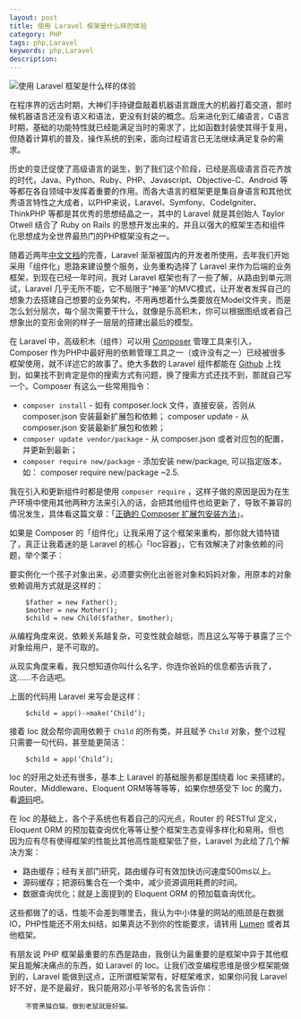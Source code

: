 ```yaml
---
layout: post
title: 使用 Laravel 框架是什么样的体验
category: PHP
tags: php,Laravel
keywords: php,Laravel
description: 
---
```


<img src="http://blog.gitdc.com/wp-content/uploads/2016/07/laravel-auth-tutorial.png" alt="使用 Laravel 框架是什么样的体验" />

在程序界的远古时期，大神们手持键盘敲着机器语言跟庞大的机器打着交道，那时候机器语言还没有语义和语法，更没有封装的概念。后来进化到汇编语言，C语言时期，基础的功能特性就已经能满足当时的需求了，比如函数封装使其得于复用，但随着计算机的普及，操作系统的到来，面向过程语言已无法继续满足复杂的需求。

历史的变迁促使了高级语言的诞生，到了我们这个阶段，已经是高级语言百花齐放的时代，Java、Python、Ruby、PHP、Javascript、Objective-C、Android 等等都在各自领域中发挥着重要的作用。而各大语言的框架更是集自身语言和其他优秀语言特性之大成者，以PHP来说，Laravel、Symfony、CodeIgniter、ThinkPHP 等都是其优秀的思想结晶之一，其中的 Laravel 就是其创始人 Taylor Otwell 结合了 Ruby on Rails 的思想开发出来的，并且以强大的框架生态和组件化思想成为全世界最热门的PHP框架没有之一。

随着近两年[中文文档][1]的完善，Laravel 渐渐被国内的开发者所使用，去年我们开始采用「组件化」思路来建设整个服务，业务重构选择了 Laravel 来作为后端的业务框架，到现在已经一年时间，我对 Laravel 框架也有了一些了解，从路由到单元测试，Laravel 几乎无所不能，它不局限于“神圣”的MVC模式，让开发者发挥自己的想象力去搭建自己想要的业务架构，不用再想着什么类要放在Model文件夹，而是怎么划分层次，每个层次需要干什么，就像是乐高积木，你可以根据图纸或者自己想象出的变形金刚的样子一层层的搭建出最后的模型。

在 Laravel 中，高级积木（组件）可以用 [Composer][2] 管理工具来引入，Composer 作为PHP中最好用的依赖管理工具之一（或许没有之一）已经被很多框架使用，就不详述它的故事了。绝大多数的 Laravel 组件都能在 [Github][3] 上找到，如果找不到肯定是你的搜索方式有问题，换了搜索方式还找不到，那就自己写一个。Composer 有这么一些常用指令：


* `composer install` - 如有 composer.lock 文件，直接安装，否则从 composer.json 安装最新扩展包和依赖； composer update - 从 composer.json 安装最新扩展包和依赖；
* `composer update vendor/package` - 从 composer.json 或者对应包的配置，并更新到最新；
* `composer require new/package` - 添加安装 new/package, 可以指定版本，如： composer require new/package ~2.5.


我在引入和更新组件时都是使用 `composer require` ，这样子做的原因是因为在生产环境中使用其他两种方法来引入的话，会把其他组件也给更新了，导致不兼容的情况发生，具体看这篇文章：「[正确的 Composer 扩展包安装方法][4]」。

如果是 Composer 的「组件化」让我采用了这个框架来重构，那你就大错特错了，真正让我着迷的是 Laravel 的核心「Ioc容器」，它有效解决了对象依赖的问题，举个栗子：

要实例化一个孩子对象出来，必须要实例化出爸爸对象和妈妈对象，用原本的对象依赖调用方式就是这样的：

        $father = new Father();
        $mother = new Mother();
        $child = new Child($father, $mother);


从编程角度来说，依赖关系越复杂，可变性就会越低，而且这么写等于暴露了三个对象给用户，是不可取的。

从现实角度来看，我只想知道你叫什么名字，你连你爸妈的信息都告诉我了，这......不合适吧。

上面的代码用 Laravel 来写会是这样：

        $child = app()->make(‘Child’);


接着 Ioc 就会帮你调用依赖于 `Child` 的所有类，并且赋予 `Child` 对象，整个过程只需要一句代码，甚至能更简洁：

        $child = app(‘Child’);


Ioc 的好用之处还有很多，基本上 Laravel 的基础服务都是围绕着 Ioc 来搭建的，Router、Middleware、Eloquent ORM等等等等，如果你想感受下 Ioc 的魔力，看[源码][5]吧。

在 Ioc 的基础上，各个子系统也有着自己的闪光点，Router 的 RESTful 定义，Eloquent ORM 的预加载查询优化等等让整个框架生态变得多样化和易用。但也因为应有尽有使得框架的性能比其他高性能框架低了些，Laravel 为此给了几个解决方案：


* 路由缓存；经有关部门研究，路由缓存可有效加快访问速度500ms以上。
* 源码缓存；把源码集合在一个类中，减少资源调用耗费的时间。
* 数据查询优化；就是上面提到的 Eloquent ORM 的预加载查询优化。


这些都做了的话，性能不会差到哪里去，我认为中小体量的网站的瓶颈是在数据IO，PHP性能还不用太纠结，如果真达不到你的性能要求，请转用 [Lumen][6] 或者其他框架。

有朋友说 PHP 框架最重要的东西是路由，我倒认为最重要的是框架中异于其他框架且能解决痛点的东西，如 Laravel 的 Ioc。让我们改变编程思维是很少框架能做到的，Laravel 能做到这点，正所谓框架常有，好框架难求，如果你问我 Laravel 好不好，是不是最好，我只能用邓小平爷爷的名言告诉你：

        不管黑猫白猫，做到老鼠就是好猫。



[1]: http://www.golaravel.com/
[2]: http://weizhifeng.net/manage-php-dependency-with-composer.html
[3]: https://github.com/
[4]: https://phphub.org/topics/1901
[5]: https://github.com/laravel/laravel
[6]: http://lumen.golaravel.com/
